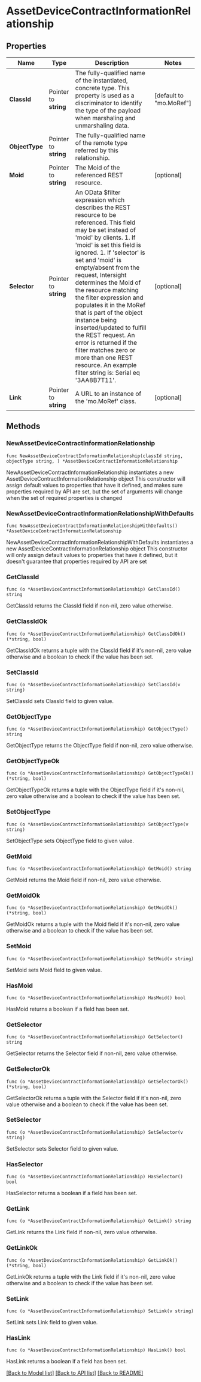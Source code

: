 # AssetDeviceContractInformationRelationship

## Properties

Name | Type | Description | Notes
------------ | ------------- | ------------- | -------------
**ClassId** | Pointer to **string** | The fully-qualified name of the instantiated, concrete type. This property is used as a discriminator to identify the type of the payload when marshaling and unmarshaling data. | [default to "mo.MoRef"]
**ObjectType** | Pointer to **string** | The fully-qualified name of the remote type referred by this relationship. | 
**Moid** | Pointer to **string** | The Moid of the referenced REST resource. | [optional] 
**Selector** | Pointer to **string** | An OData $filter expression which describes the REST resource to be referenced. This field may be set instead of &#39;moid&#39; by clients. 1. If &#39;moid&#39; is set this field is ignored. 1. If &#39;selector&#39; is set and &#39;moid&#39; is empty/absent from the request, Intersight determines the Moid of the resource matching the filter expression and populates it in the MoRef that is part of the object instance being inserted/updated to fulfill the REST request. An error is returned if the filter matches zero or more than one REST resource. An example filter string is: Serial eq &#39;3AA8B7T11&#39;. | [optional] 
**Link** | Pointer to **string** | A URL to an instance of the &#39;mo.MoRef&#39; class. | [optional] 

## Methods

### NewAssetDeviceContractInformationRelationship

`func NewAssetDeviceContractInformationRelationship(classId string, objectType string, ) *AssetDeviceContractInformationRelationship`

NewAssetDeviceContractInformationRelationship instantiates a new AssetDeviceContractInformationRelationship object
This constructor will assign default values to properties that have it defined,
and makes sure properties required by API are set, but the set of arguments
will change when the set of required properties is changed

### NewAssetDeviceContractInformationRelationshipWithDefaults

`func NewAssetDeviceContractInformationRelationshipWithDefaults() *AssetDeviceContractInformationRelationship`

NewAssetDeviceContractInformationRelationshipWithDefaults instantiates a new AssetDeviceContractInformationRelationship object
This constructor will only assign default values to properties that have it defined,
but it doesn't guarantee that properties required by API are set

### GetClassId

`func (o *AssetDeviceContractInformationRelationship) GetClassId() string`

GetClassId returns the ClassId field if non-nil, zero value otherwise.

### GetClassIdOk

`func (o *AssetDeviceContractInformationRelationship) GetClassIdOk() (*string, bool)`

GetClassIdOk returns a tuple with the ClassId field if it's non-nil, zero value otherwise
and a boolean to check if the value has been set.

### SetClassId

`func (o *AssetDeviceContractInformationRelationship) SetClassId(v string)`

SetClassId sets ClassId field to given value.


### GetObjectType

`func (o *AssetDeviceContractInformationRelationship) GetObjectType() string`

GetObjectType returns the ObjectType field if non-nil, zero value otherwise.

### GetObjectTypeOk

`func (o *AssetDeviceContractInformationRelationship) GetObjectTypeOk() (*string, bool)`

GetObjectTypeOk returns a tuple with the ObjectType field if it's non-nil, zero value otherwise
and a boolean to check if the value has been set.

### SetObjectType

`func (o *AssetDeviceContractInformationRelationship) SetObjectType(v string)`

SetObjectType sets ObjectType field to given value.


### GetMoid

`func (o *AssetDeviceContractInformationRelationship) GetMoid() string`

GetMoid returns the Moid field if non-nil, zero value otherwise.

### GetMoidOk

`func (o *AssetDeviceContractInformationRelationship) GetMoidOk() (*string, bool)`

GetMoidOk returns a tuple with the Moid field if it's non-nil, zero value otherwise
and a boolean to check if the value has been set.

### SetMoid

`func (o *AssetDeviceContractInformationRelationship) SetMoid(v string)`

SetMoid sets Moid field to given value.

### HasMoid

`func (o *AssetDeviceContractInformationRelationship) HasMoid() bool`

HasMoid returns a boolean if a field has been set.

### GetSelector

`func (o *AssetDeviceContractInformationRelationship) GetSelector() string`

GetSelector returns the Selector field if non-nil, zero value otherwise.

### GetSelectorOk

`func (o *AssetDeviceContractInformationRelationship) GetSelectorOk() (*string, bool)`

GetSelectorOk returns a tuple with the Selector field if it's non-nil, zero value otherwise
and a boolean to check if the value has been set.

### SetSelector

`func (o *AssetDeviceContractInformationRelationship) SetSelector(v string)`

SetSelector sets Selector field to given value.

### HasSelector

`func (o *AssetDeviceContractInformationRelationship) HasSelector() bool`

HasSelector returns a boolean if a field has been set.

### GetLink

`func (o *AssetDeviceContractInformationRelationship) GetLink() string`

GetLink returns the Link field if non-nil, zero value otherwise.

### GetLinkOk

`func (o *AssetDeviceContractInformationRelationship) GetLinkOk() (*string, bool)`

GetLinkOk returns a tuple with the Link field if it's non-nil, zero value otherwise
and a boolean to check if the value has been set.

### SetLink

`func (o *AssetDeviceContractInformationRelationship) SetLink(v string)`

SetLink sets Link field to given value.

### HasLink

`func (o *AssetDeviceContractInformationRelationship) HasLink() bool`

HasLink returns a boolean if a field has been set.


[[Back to Model list]](../README.md#documentation-for-models) [[Back to API list]](../README.md#documentation-for-api-endpoints) [[Back to README]](../README.md)


